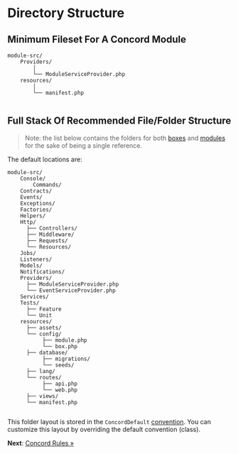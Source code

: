 # Directory Structure

## Minimum Fileset For A Concord Module

```text
module-src/
    Providers/
        │
        └── ModuleServiceProvider.php
    resources/
        │
        └── manifest.php
    
```

## Full Stack Of Recommended File/Folder Structure

> Note: the list below contains the folders for both [boxes](boxes.md) and
> [modules](modules.md) for the sake of being a single reference.

The default locations are:

```text
module-src/
    Console/
        Commands/
    Contracts/
    Events/
    Exceptions/
    Factories/
    Helpers/
    Http/
      ├── Controllers/
      ├── Middleware/
      ├── Requests/
      └── Resources/
    Jobs/
    Listeners/
    Models/
    Notifications/ 
    Providers/
      ├── ModuleServiceProvider.php
      └── EventServiceProvider.php
    Services/
    Tests/
      ├── Feature
      └── Unit
    resources/
      ├── assets/
      └── config/
           ├── module.php
           └── box.php
      ├── database/
           ├── migrations/
           └── seeds/
      ├── lang/
      └── routes/
           ├── api.php
           └── web.php
      ├── views/
      └── manifest.php
    
```

This folder layout is stored in the `ConcordDefault`
[convention](conventions.md). You can customize this layout by overriding the
default convention (class).

**Next**: [Concord Rules &raquo;](rules.md)
